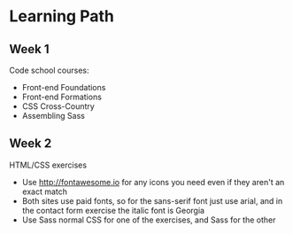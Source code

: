 # Learning Path

## Week 1

Code school courses:
- Front-end Foundations
- Front-end Formations
- CSS Cross-Country
- Assembling Sass

## Week 2

HTML/CSS exercises

- Use http://fontawesome.io for any icons you need even if they aren't an exact match
- Both sites use paid fonts, so for the sans-serif font just use arial, and in the contact form exercise the italic font is Georgia
- Use Sass normal CSS for one of the exercises, and Sass for the other